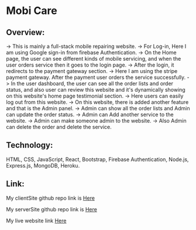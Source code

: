 # Mobi Care

## Overview:

-> This is mainly a full-stack mobile repairing website.
-> For Log-in, Here I am using Google sign-in from firebase Authentication.
-> On the Home page, the user can see different kinds of mobile servicing, and when the user orders
service then it goes to the login page.
-> After the login, it redirects to the payment gateway section.
-> Here I am using the stripe payment gateway. After the payment user orders the service successfully.
-> In the user dashboard, the user can see all the order lists and order status, and also user can review
this website and it's dynamically showing on this website's home page testimonial section.
-> Here users can easily log out from this website.
-> On this website, there is added another feature and that is the Admin panel.
-> Admin can show all the order lists and Admin can update the order status.
-> Admin can Add another service to the website.
-> Admin can make someone admin to the website.
-> Also Admin can delete the order and delete the service.

## Technology: 
HTML, CSS, JavaScript, React, Bootstrap, Firebase Authentication, Node.js, Express.js, MongoDB, Heroku.


## Link:

My clientSite github repo link is [Here](https://github.com/Arifuzzaman-Nishan/Mobi-Care-Client)

My serverSite github repo link is [Here](https://github.com/Arifuzzaman-Nishan/Mobi-Care-Server)

My live website link [Here](https://mobi-care-2a942.web.app/)
